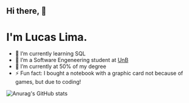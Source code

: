 ## Hi there, 👋
# I'm Lucas Lima.
- 🌱 I’m currently learning SQL
- 🤔 I’m a Software Engeneering student at [UnB]
- 🔭 I’m currently at 50% of my degree
- ⚡ Fun fact: I bought a notebook with a graphic card not because of games, but due to coding!

![Anurag's GitHub stats](https://github-readme-stats.vercel.app/api?username=mibasFerraz&show_icons=true&theme=maroongold)
<!--
[gmail]: 
[instagram]: 
[linkedin]: 
-->
[UnB]: https://www.unb.br
<!--
**mibasFerraz/mibasFerraz** is a ✨ _special_ ✨ repository because its `README.md` (this file) appears on your GitHub profile.

Here are some ideas to get you started:

- 🔭 I’m currently working on ...
- 🌱 I’m currently learning ...
- 👯 I’m looking to collaborate on ...
- 🤔 I’m looking for help with ...
- 💬 Ask me about ...
- 📫 How to reach me: ...
- 😄 Pronouns: ...
- ⚡ Fun fact: ...
-->